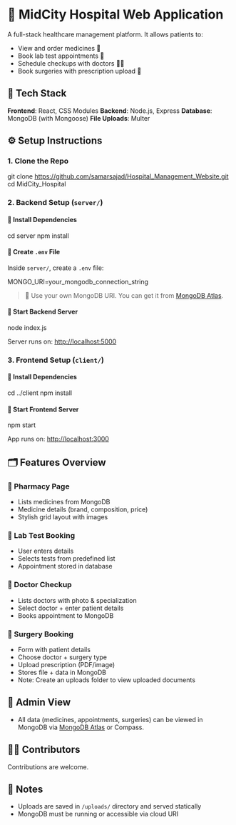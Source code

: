 # 🏥 MidCity Hospital Web Application

A full-stack healthcare management platform. It allows patients to:

* View and order medicines 💊
* Book lab test appointments 🧪
* Schedule checkups with doctors 👨‍⚕️
* Book surgeries with prescription upload 🏥



## 🚀 Tech Stack

**Frontend**: React, CSS Modules
**Backend**: Node.js, Express
**Database**: MongoDB (with Mongoose)
**File Uploads**: Multer





## ⚙️ Setup Instructions

### 1. Clone the Repo


git clone https://github.com/samarsajad/Hospital_Management_Website.git
cd MidCity_Hospital


### 2. Backend Setup (`server/`)

#### 🔹 Install Dependencies


cd server
npm install


#### 🔹 Create `.env` File

Inside `server/`, create a `.env` file:


MONGO_URI=your_mongodb_connection_string


> 📝 Use your own MongoDB URI. You can get it from [MongoDB Atlas](https://www.mongodb.com/cloud/atlas).

#### 🔹 Start Backend Server


node index.js


Server runs on: [http://localhost:5000](http://localhost:5000)



### 3. Frontend Setup (`client/`)

#### 🔹 Install Dependencies


cd ../client
npm install


#### 🔹 Start Frontend Server


npm start


App runs on: [http://localhost:3000](http://localhost:3000)



## 🗂 Features Overview

### 🧾 Pharmacy Page

* Lists medicines from MongoDB
* Medicine details (brand, composition, price)
* Stylish grid layout with images

### 🧪 Lab Test Booking

* User enters details
* Selects tests from predefined list
* Appointment stored in database

### 🧪 Doctor Checkup

* Lists doctors with photo & specialization
* Select doctor + enter patient details
* Books appointment to MongoDB

### 🏥 Surgery Booking

* Form with patient details
* Choose doctor + surgery type
* Upload prescription (PDF/image)
* Stores file + data in MongoDB
* Note: Create an uploads folder to view uploaded documents



## 🧠 Admin View

* All data (medicines, appointments, surgeries) can be viewed in MongoDB via [MongoDB Atlas](https://www.mongodb.com/cloud/atlas) or Compass.



## 🧑‍💻 Contributors

Contributions are welcome.



## 📌 Notes

* Uploads are saved in `/uploads/` directory and served statically
* MongoDB must be running or accessible via cloud URI

